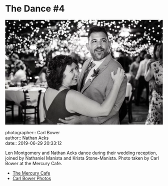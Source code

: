 # The Dance #4

![Len Montgomery and Nathan Acks during their "first dance"](assets/2019-06-29-set-4-the-dance-04.webp)

photographer:: Carl Bower  
author:: Nathan Acks  
date:: 2019-06-29 20:33:12

Len Montgomery and Nathan Acks dance during their wedding reception, joined by Nathaniel Manista and Krista Stone-Manista. Photo taken by Carl Bower at the Mercury Cafe.

* [The Mercury Cafe](http://mercurycafe.com)
* [Carl Bower Photos](https://carlbowerphotos.com)

